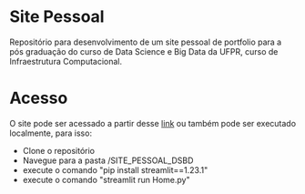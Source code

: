 # Site Pessoal
Repositório para desenvolvimento de um site pessoal de portfolio para a pós graduação do curso de Data Science e Big Data da UFPR, curso de Infraestrutura Computacional.

# Acesso

O site pode ser acessado a partir desse [link](https://henriquemsferreira.streamlit.app/) ou também pode ser executado localmente, para isso:

- Clone o repositório
- Navegue para a pasta /SITE_PESSOAL_DSBD
- execute o comando "pip install streamlit==1.23.1"
- execute o comando "streamlit run Home.py"